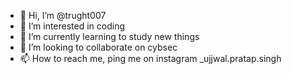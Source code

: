 - 👋 Hi, I’m @trught007
- 👀 I’m interested in coding
- 🌱 I’m currently learning to study new things
- 💞️ I’m looking to collaborate on cybsec
- 📫 How to reach me, ping me on instagram _ujjwal.pratap.singh

<!---
trught007/trught007 is a ✨ special ✨ repository because its `README.md` (this file) appears on your GitHub profile.
You can click the Preview link to take a look at your changes.
--->
